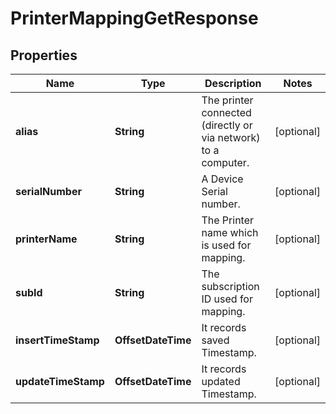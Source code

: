 

# PrinterMappingGetResponse


## Properties

| Name | Type | Description | Notes |
|------------ | ------------- | ------------- | -------------|
|**alias** | **String** | The printer connected (directly or via network) to a computer. |  [optional] |
|**serialNumber** | **String** | A Device Serial number. |  [optional] |
|**printerName** | **String** | The Printer name which is used for mapping. |  [optional] |
|**subId** | **String** | The subscription ID used for mapping. |  [optional] |
|**insertTimeStamp** | **OffsetDateTime** | It records saved Timestamp. |  [optional] |
|**updateTimeStamp** | **OffsetDateTime** | It records updated Timestamp. |  [optional] |



